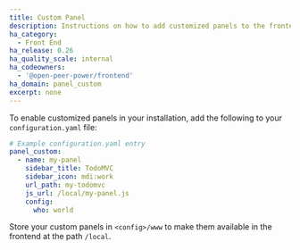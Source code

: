 ```yaml
---
title: Custom Panel
description: Instructions on how to add customized panels to the frontend of Open Peer Power.
ha_category:
  - Front End
ha_release: 0.26
ha_quality_scale: internal
ha_codeowners:
  - '@open-peer-power/frontend'
ha_domain: panel_custom
excerpt: none
---
```


To enable customized panels in your installation, add the following to your `configuration.yaml` file:

```yaml
# Example configuration.yaml entry
panel_custom:
  - name: my-panel
    sidebar_title: TodoMVC
    sidebar_icon: mdi:work
    url_path: my-todomvc
    js_url: /local/my-panel.js
    config:
      who: world
```

<div class='note'>

Store your custom panels in `<config>/www` to make them available in the frontend at the path `/local`.

</div>

